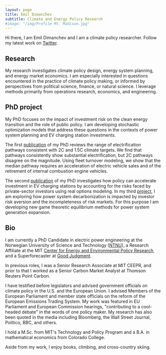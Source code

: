 ```yaml
---
layout: page
title: Emil Dimanchev
subtitle: Climate and Energy Policy Research
#image: "/img/Profile Mt. Madison.jpg"
---
```


Hi there, I am Emil Dimanchev and I am a climate policy researcher. Follow my latest work on [Twitter](https://twitter.com/EmilDimanchev).

## Research

My research investigates climate policy design, energy system planning, and energy market economics. I am especially interested in questions encountered in the practice of climate policy making, or informed by perspectives from political science, finance, or natural science. I leverage methods primarily from operations research, economics, and engineering. 

## PhD project

My PhD focuses on the impact of investment risk on the clean energy transition and the role of public policy. I am developing stochastic optimization models that address these questions in the contexts of power system planning and EV charging station investments. 

The first [publication](https://onlinelibrary.wiley.com/doi/10.1002/9783527831425.ch8) of my PhD reviews the range of electrification pathways consistent with 2C and 1.5C climate targets. We find that pathways consistently show substantial electrification, but 2C pathways disagree on the magnitude. Using fleet turnover modeling, we show that the median pathway requires an acceleration of electric vehicle sales and of the retirement of internal combustion engine vehicles. 

The second [publication](https://www.sciencedirect.com/science/article/pii/S0301421523002884) of my PhD investigates how policy can accelerate investment in EV charging stations by accounting for the risks faced by private-sector investors using real options modeling. In my third [project](https://www.aiee.it/iaee_2023/wp-content/uploads/2023/06/130Dimanchev_abstract.pdf), I am exploring how power system decarbonization is impacted by investor risk aversion and the incompleteness of risk markets. For this purpose I am developing new game theoretic equilibrium methods for power system generation expansion.

## Bio

I am currently a PhD Candidate in electric power engineering at the Norwegian University of Science and Technology ([NTNU](https://www.ntnu.edu/iel/groups/emesp#/view/about)), a Research Affiliate at the MIT [Center for Energy and Environmental Policy Research](https://ceepr.mit.edu/people/dimanchev-emil/), and a Superforecaster at [Good Judgment](https://goodjudgment.com). 

In previous roles, I was a Senior Research Associate at MIT CEEPR, and prior to that I worked as a Senior Carbon Market Analyst at Thomson Reuters Point Carbon.

I have testified before legislators and advised government officials on climate policy in the U.S. and the European Union. I advised Members of the European Parliament and member state officials on the reform of the European Emissions Trading System. My work was featured in EU Parliament and European Commission hearings, "contributing to a cool-headed debate" in the words of one policy maker. My research has also been quoted in the media including Bloomberg, the Wall Street Journal, Politico, BBC, and others.

I hold a M.Sc. from MIT's Technology and Policy Program and a B.A. in mathematical economics from Colorado College.

Aside from my work, I enjoy books, climbing, and cross-country skiing.
